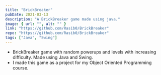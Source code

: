 ```yaml
---
title: "BrickBreaker"
pubDate: 2021-03-13
description: "A BrickBreaker game made using java."
image: { url: "", alt: "" }
link: "https://github.com/Rasib0/BrickBreaker"
repo: "https://github.com/Rasib0/BrickBreaker"
tags: ["Java", "Swing"]
---
```


- BrickBreaker game with random powerups and levels with increasing difficulty. Made using Java and Swing.
- I made this game as a project for my Object Oriented Programming course.
